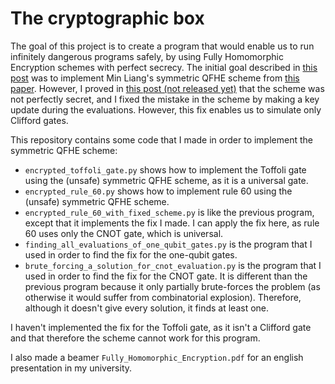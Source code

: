 # The cryptographic box
The goal of this project is to create a program that would enable us to run infinitely dangerous programs safely, by using Fully Homomorphic Encryption schemes with perfect secrecy. The initial goal described in [this post](https://www.lesswrong.com/posts/TK8ptSJGvAqj2HaRr/) was to implement Min Liang's symmetric QFHE scheme from [this paper](https://arxiv.org/abs/1304.5087v4). However, I proved in [this post (not released yet)]() that the scheme was not perfectly secret, and I fixed the mistake in the scheme by making a key update during the evaluations. However, this fix enables us to simulate only Clifford gates.

This repository contains some code that I made in order to implement the symmetric QFHE scheme:
- `encrypted_toffoli_gate.py` shows how to implement the Toffoli gate using the (unsafe) symmetric QFHE scheme, as it is a universal gate.
- `encrypted_rule_60.py` shows how to implement rule 60 using the (unsafe) symmetric QFHE scheme.
- `encrypted_rule_60_with_fixed_scheme.py` is like the previous program, except that it implements the fix I made. I can apply the fix here, as rule 60 uses only the CNOT gate, which is universal.
- `finding_all_evaluations_of_one_qubit_gates.py` is the program that I used in order to find the fix for the one-qubit gates.
- `brute_forcing_a_solution_for_cnot_evaluation.py` is the program that I used in order to find the fix for the CNOT gate. It is different than the previous program because it only partially brute-forces the problem (as otherwise it would suffer from combinatorial explosion). Therefore, although it doesn't give every solution, it finds at least one.

I haven't implemented the fix for the Toffoli gate, as it isn't a Clifford gate and that therefore the scheme cannot work for this program.

I also made a beamer `Fully_Homomorphic_Encryption.pdf` for an english presentation in my university.
